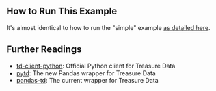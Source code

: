 ## How to Run This Example

It's almost identical to how to run the "simple" example [as detailed here](../simple).

## Further Readings

- [td-client-python](https://github.com/treasure-data/td-client-python): Official Python client for Treasure Data
- [pytd](https://github.com/treasure-data/pytd): The new Pandas wrapper for Treasure Data
- [pandas-td](https://github.com/treasure-data/pandas-td): The current wrapper for Treasure Data 